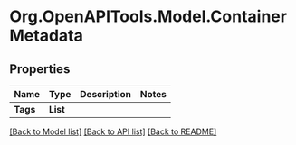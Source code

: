 # Org.OpenAPITools.Model.ContainerMetadata

## Properties

Name | Type | Description | Notes
------------ | ------------- | ------------- | -------------
**Tags** | **List<string>** |  | 

[[Back to Model list]](../README.md#documentation-for-models) [[Back to API list]](../README.md#documentation-for-api-endpoints) [[Back to README]](../README.md)

